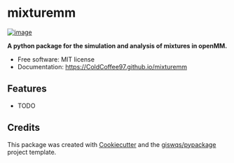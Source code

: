 # mixturemm


[![image](https://img.shields.io/pypi/v/mixturemm.svg)](https://pypi.python.org/pypi/mixturemm)


**A python package for the simulation and analysis of mixtures in openMM.**


-   Free software: MIT license
-   Documentation: https://ColdCoffee97.github.io/mixturemm
    

## Features

-   TODO

## Credits

This package was created with [Cookiecutter](https://github.com/cookiecutter/cookiecutter) and the [giswqs/pypackage](https://github.com/giswqs/pypackage) project template.
